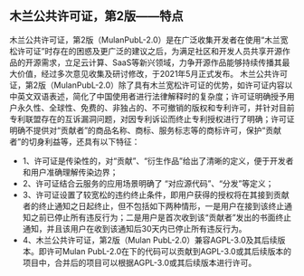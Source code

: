 ## 木兰公共许可证，第2版——特点
木兰公共许可证，第2版（MulanPubL-2.0）是在广泛收集开发者在使用“木兰宽松许可证”时存在的困惑及更广泛的建议之后，为满足社区和开发人员共享开源作品的开源需求，立足云计算、SaaS等新兴领域，力争开源作品能够持续传播其最大价值，经过多次意见收集及研讨修改，于2021年5月正式发布。
木兰公共许可证，第2版（MulanPubL-2.0）除了具有木兰宽松许可证的优势，如许可证内容以中英文双语表述，简化了中国使用者进行法律解释时的复杂度；许可证明确授予用户永久性、全球性、免费的、非独占的、不可撤销的版权和专利许可，并针对目前专利联盟存在的互诉漏洞问题，对因专利诉讼而终止专利授权进行了明确；许可证明确不提供对“贡献者”的商品名称、商标、服务标志等的商标许可，保护“贡献者”的切身利益等，还具有以下特征：
- 1、许可证是传染性的，对“贡献”、“衍生作品”给出了清晰的定义，便于开发者和用户准确理解传染边界；
- 2、许可证结合云服务的应用场景明确了 “对应源代码”、“分发”等定义；
- 3、许可证设置了较宽松的违约终止条件，即用户获得的授权将在其接到贡献者的终止通知之日起终止，但不包括如下两种情形，一是用户在接到该终止通知之前已停止所有违反行为；二是用户是首次收到该“贡献者”发出的书面终止通知，并且该用户在收到该通知后30天内已停止所有违反行为。
- 4、木兰公共许可证，第2版（Mulan PubL-2.0）兼容AGPL-3.0及其后续版本。即许可Mulan PubL-2.0在下的代码可以贡献到AGPL-3.0或其后续版本的项目中，合并后的项目可以根据AGPL-3.0或其后续版本进行许可。
